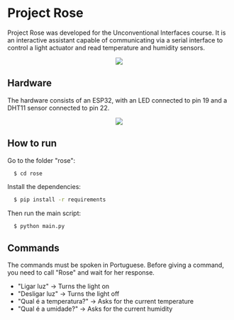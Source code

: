 # Project Rose

Project Rose was developed for the Unconventional Interfaces course. It is an interactive assistant capable of communicating via a serial interface to control a light actuator and read temperature and humidity sensors.

<p align="center">
  <img src="https://github.com/user-attachments/assets/1c466cca-b49e-4510-aeac-43c6a6ec5f72">
</p>

## Hardware

The hardware consists of an ESP32, with an LED connected to pin 19 and a DHT11 sensor connected to pin 22.

<p align="center">
  <img src="https://github.com/user-attachments/assets/72452a20-ab41-496e-b57d-4fdc1de3d542">
</p>

## How to run

Go to the folder "rose":

```bash
  $ cd rose
```

Install the dependencies:

```bash
  $ pip install -r requirements
```

Then run the main script:

```
  $ python main.py
```

## Commands

The commands must be spoken in Portuguese. Before giving a command, you need to call "Rose" and wait for her response.

 - "Ligar luz" -> Turns the light on
 - "Desligar luz" -> Turns the light off
 - "Qual é a temperatura?" -> Asks for the current temperature
 - "Qual é a umidade?" -> Asks for the current humidity
